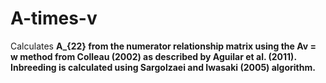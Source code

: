 # A-times-v
Calculates <strong>A<strong>_{22} from the numerator relationship matrix using the Av = w method from Colleau (2002) as described by Aguilar et al. (2011). Inbreeding is calculated using Sargolzaei and Iwasaki (2005) algorithm.
